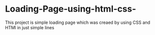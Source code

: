 # Loading-Page-using-html-css-
This project is simple loading page which was creaed by using CSS and HTMl in just simple lines
